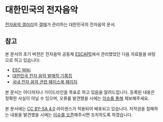 # 대한민국의 전자음악

[전자음악 갤러리][전음갤]의 [갤매][λ]가 관리하는 대한민국의 전자음악 문서.

## 참고

본 문서의 초기 버젼은 전자음악 공동체 [ESCAPE]에서 관리했었던 다음 자료들을 바탕으로 하고 있습니다:

- [ESC Wiki]
- [대한민국 전자 음악 발매작 기록집]
- [국내 전자 음악 관련 페이스북 페이지]

본 문서는 어디까지나 가이드라인을 목표로 하고 있음을 알려드립니다.
등록된 내용은 정확한 사실이 아닐 수 있으며, 오류를 발견했을 시에는 [이슈를 통해][GitHub Issue] 제보해주세요.

본 문서에는 [CC BY-SA 4.0] 라이센스가 적용되어 배포되고 있습니다.
저작권을 침해하는 내용을 발견했을 시에는 [이슈를 오픈][GitHub Issue]해주시면 조치하도록 하겠습니다.

[전음갤]: https://gall.dcinside.com/elecmusic
[λ]: mailto:eleclambda@gmail.com

[ESCAPE]: https://esca.pe.kr
[ESC Wiki]: http://esca.pe.kr/wiki
[대한민국 전자 음악 발매작 기록집]: https://docs.google.com/spreadsheets/d/18Kr_fEymar6RomHDIkFF5feX_fm2fsh1a7Bq5ffhnMQ/edit?usp=sharing#null
[국내 전자 음악 관련 페이스북 페이지]: https://docs.google.com/spreadsheets/d/1Qh22CFibLqednnCa7rs_-XVeEShbxYzKPdRMb_jgA3M/edit?usp=sharing#null

[CC BY-SA 4.0]: https://creativecommons.org/licenses/by-sa/4.0/

[GitHub issue]: https://github.com/eleclambda/korean-elec-music/issues/new/choose
